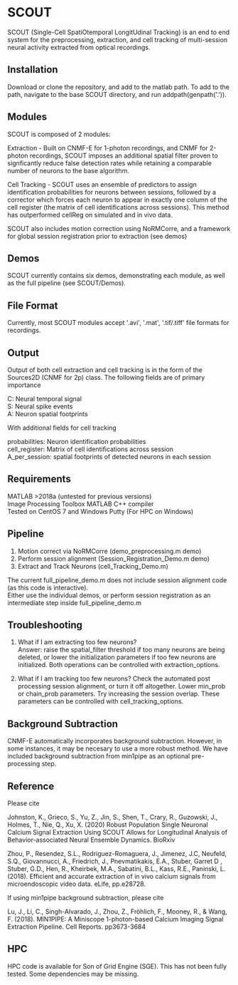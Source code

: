 # SCOUT
SCOUT (Single-Cell SpatiOtemporal LongitUdinal Tracking) is an end to end system for the preprocessing, extraction, and cell tracking of multi-session neural activity extracted from optical recordings. 

## Installation
Download or clone the repository, and add to the matlab path. To add to the path, navigate to the base SCOUT directory, and run 
    addpath(genpath('.')).

## Modules
SCOUT is composed of 2 modules:

Extraction - Built on CNMF-E for 1-photon recordings, and CNMF for 2-photon recordings, SCOUT imposes an additional spatial filter proven to signficantly reduce false detection rates while retaining a comparable number of neurons to the base algorithm.

Cell Tracking - SCOUT uses an ensemble of predictors to assign identification probabilities for neurons between sessions, followed by a corrector which forces each neuron to appear in exactly one column of the cell register (the matrix of cell identifications across sessions). This method has outperformed cellReg on simulated and in vivo data.

SCOUT also includes motion correction using NoRMCorre, and a framework for global session registration prior to extraction (see demos)
## Demos
SCOUT currently contains six demos, demonstrating each module, as well as the full pipeline (see SCOUT/Demos). 

## File Format
Currently, most SCOUT modules accept '.avi', '.mat', '.tif/.tiff' file formats for recordings.

## Output
Output of both cell extraction and cell tracking is in the form of the Sources2D (CNMF for 2p) class. The following fields are of primary importance

C: Neural temporal signal  
S: Neural spike events  
A: Neuron spatial footprints  

With additional fields for cell tracking

probabilities: Neuron identification probabilities  
cell_register: Matrix of cell identifications across session  
A_per_session: spatial footprints of detected neurons in each session

## Requirements 
MATLAB >2018a (untested for previous versions)  
Image Processing Toolbox
MATLAB C++ compiler  
Tested on CentOS 7 and Windows
Putty (For HPC on Windows)

## Pipeline
1. Motion correct via NoRMCorre (demo_preprocessing.m demo)
2. Perform session alignment (Session_Registration_Demo.m demo)
3. Extract and Track Neurons (cell_Tracking_Demo.m)

The current full_pipeline_demo.m does not include session alignment code (as this code is interactive).   
Either use the individual demos, or perform session registration as an intermediate step inside full_pipeline_demo.m

## Troubleshooting
1. What if I am extracting too few neurons?  
Answer: raise the spatial_filter threshold if too many neurons are being deleted, 
or lower the initialization parameters if too few neurons are initialized. Both operations can be controlled with extraction_options.

2. What if I am tracking too few neurons? Check the automated post processing session alignment, or turn it off altogether. 
Lower min_prob or chain_prob parameters. Try increasing the session overlap. These parameters can be controlled with cell_tracking_options.

## Background Subtraction
CNMF-E automatically incorporates background subtraction. However, in some instances, it may be necesary to use a more robust method. We have included background subtraction from min1pipe as an optional pre-processing step.

## Reference
Please cite

Johnston, K., Grieco, S., Yu, Z., Jin, S., Shen, T., Crary, R., Guzowski, J., Holmes, T., Nie, Q., Xu, X. (2020) Robust Population Single Neuronal Calcium Signal Extraction Using SCOUT Allows for Longitudinal Analysis of Behavior-associated Neural Ensemble Dynamics. BioRxiv

Zhou, P., Resendez, S.L., Rodriguez-Romaguera, J., Jimenez, J.C, Neufeld, S.Q., Giovannucci, A., Friedrich, J., Pnevmatikakis, E.A., Stuber, Garret D , Stuber, G.D., Hen, R., Kheirbek, M.A., Sabatini, B.L., Kass, R.E., Paninski, L. (2018). Efficient and accurate extraction of in vivo calcium signals from microendoscopic video data. eLife, pp.e28728. 

If using min1pipe background subtraction, please cite

Lu, J., Li, C., Singh-Alvarado, J., Zhou, Z., Fröhlich, F., Mooney, R., & Wang, F. (2018). MIN1PIPE: A Miniscope 1-photon-based Calcium Imaging Signal Extraction Pipeline. Cell Reports. pp3673-3684


## HPC
HPC code is available for Son of Grid Engine (SGE). This has not been fully tested. Some dependencies may be missing.









